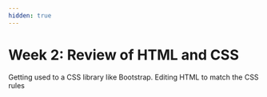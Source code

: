```yaml
---
hidden: true
---
```


# Week 2: Review of HTML and CSS

Getting used to a CSS library like Bootstrap. Editing HTML to match the CSS rules
